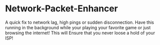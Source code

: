 # Network-Packet-Enhancer
A quick fix to network lag, high pings or sudden disconnection. Have this running in the background while your playing your favorite game or just browsing the internet! This will Ensure that you never loose a hold of your ISP!
